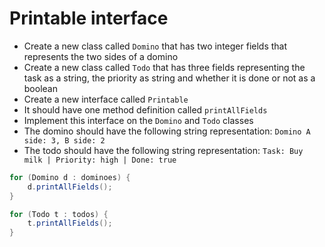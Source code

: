 # Printable interface

- Create a new class called `Domino` that has two integer fields that represents
  the two sides of a domino
- Create a new class called `Todo` that has three fields representing the task
  as a string, the priority as string and whether it is done or not as a boolean
- Create a new interface called `Printable`
- It should have one method definition called `printAllFields`
- Implement this interface on the `Domino` and `Todo` classes
- The domino should have the following string representation:
  `Domino A side: 3, B side: 2`
- The todo should have the following string representation:
  `Task: Buy milk | Priority: high | Done: true`

```java
for (Domino d : dominoes) {
    d.printAllFields();
}

for (Todo t : todos) {
    t.printAllFields();
}
```
